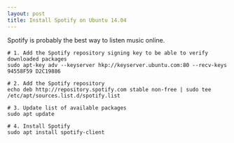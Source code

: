 ```yaml
---
layout: post
title: Install Spotify on Ubuntu 14.04
---
```


Spotify is probably the best way to listen music online.

<!--more-->

```
# 1. Add the Spotify repository signing key to be able to verify downloaded packages
sudo apt-key adv --keyserver hkp://keyserver.ubuntu.com:80 --recv-keys 94558F59 D2C19886

# 2. Add the Spotify repository
echo deb http://repository.spotify.com stable non-free | sudo tee /etc/apt/sources.list.d/spotify.list

# 3. Update list of available packages
sudo apt update

# 4. Install Spotify
sudo apt install spotify-client
```